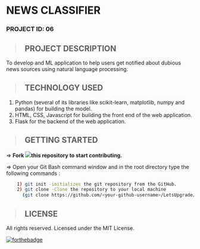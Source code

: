 # **NEWS CLASSIFIER**

### **PROJECT ID: 06**
>## &nbsp; PROJECT DESCRIPTION
To develop and ML application to help users get notified about dubious news sources using natural language processing.

>## &nbsp; TECHNOLOGY USED

1. Python (several of its libraries like scikit-learn, matplotlib, numpy and pandas) for building the model.
2. HTML, CSS, Javascript for building the front end of the web application.
3. Flask for the backend of the web application.

>## &nbsp; GETTING STARTED

=> **Fork <a href=https://github.com/LetsUpgrade/NEWS-CLASSIFIER><img src="https://img.icons8.com/ios/24/000000/code-fork.png"></a>this repository to start contributing.**

=> Open your Git Bash command window and in the root directory type the following commands :
```bash
    1) git init -initializes the git repository from the GitHub. 
    2) git clone -Clone the repository to your local machine
      (git clone https://github.com/<your-github-username>/LetsUpgrade/NEWS-CLASSIFIER.git)
```    

>## &nbsp; LICENSE

All rights reserved. Licensed under the MIT License.

[![forthebadge](https://forthebadge.com/images/badges/open-source.svg)](https://forthebadge.com)
